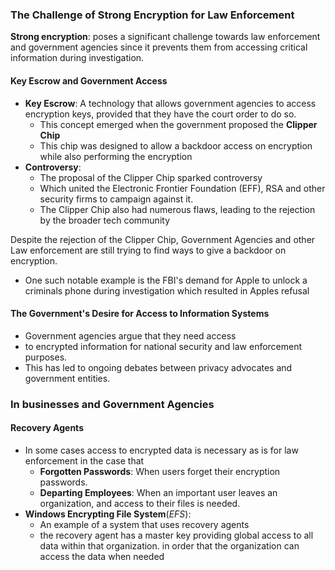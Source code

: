 
### The Challenge of Strong Encryption for Law Enforcement

**Strong encryption**: poses a significant challenge towards law enforcement and government agencies since it prevents them from accessing critical information during investigation. 

#### Key Escrow and Government Access

- **Key Escrow**: A technology that allows government agencies to access encryption keys, provided that they have the court order to do so. 
	- This concept emerged when the government proposed the **Clipper Chip**
	- This chip was designed to allow a backdoor access on encryption while also performing the encryption
- **Controversy**:
	- The proposal of the Clipper Chip sparked controversy 
	- Which united the Electronic Frontier Foundation (EFF), RSA and other security firms to campaign against it. 
	- The Clipper Chip also had numerous flaws, leading to the rejection by the broader tech community

Despite the rejection of the Clipper Chip, Government Agencies and other Law enforcement are still trying to find ways to give a backdoor on encryption.  

- One such notable example is the FBI's demand for Apple to unlock a criminals phone during investigation which resulted in  Apples refusal

#### The Government's Desire for Access to Information Systems

- Government agencies argue that they need access
- to encrypted information for national security and law enforcement purposes. 
- This has led to ongoing debates between privacy advocates and government entities.

### In businesses and Government Agencies

#### Recovery Agents

- In some cases access to encrypted data is necessary as is for law enforcement in the case that 
	- **Forgotten Passwords**: When users forget their encryption passwords.
	- **Departing Employees**: When an important user leaves an organization, and access to their files is needed.
- **Windows Encrypting File System**(*EFS*):
	- An example of a system that uses recovery agents
	- the recovery agent has a master key providing  global access to all data within that organization. in order that the organization can access the data when needed
